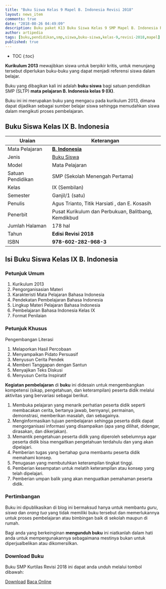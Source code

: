 ```yaml
---
title: "Buku Siswa Kelas 9 Mapel B. Indonesia Revisi 2018"
layout: news_item
comments: true
date: "2018-08-26 04:49:09"
description: Buku paket K13 Buku Siswa Kelas 9 SMP Mapel B. Indonesia Revisi 2018 merupakan buku paket siswa kelas IX kurikulum 2013 sebagai penunjang pembelajaran Bahasa Indonesia.
author: artipedia
tags: [buku,pendidikan,smp,siswa,buku-siswa,kelas-9,revisi-2018,mapel]
published: true
---
```

* TOC
{:toc}

<script type="application/ld+json">
{
  "@context":"http://schema.org",
  "@type":"Book",
  "name" : "{{ page.title }}",
  "author": {
    "@type":"Person",
    "name":"Agus Trianto, Titik Harsiati , dan E. Kosasih"
  },
  "url" : "{{ site.url }}{{ page.url }}",
  "workExample" : [{
    "@type": "Book",
    "isbn": "978-602-282-968-3",
    "bookEdition": "Revisi 2018",
    "bookFormat": "http://schema.org/Hardcover",
    "potentialAction":{
    "@type":"ReadAction",
    "target":
      {
        "@type":"EntryPoint",
        "urlTemplate":"{{ site.url }}{{ page.url }}",
        "actionPlatform":[
          "http://schema.org/DesktopWebPlatform",
          "http://schema.org/IOSPlatform",
          "http://schema.org/AndroidPlatform"
        ]
      }
      }
    }
    ]
    }
 
</script>

**Kurikulum 2013** mewajibkan siswa untuk berpikir kritis, untuk menunjang tersebut diperlukan buku-buku yang dapat menjadi referensi siswa dalam belajar. 

Buku yang dibagikan kali ini adalah **buku siswa** bagi satuan pendidikan SMP (SLTP) **mata pelajaran B. Indonesia kelas 9 (IX)**.

Buku ini ini merupakan buku yang mengacu pada kurikulum 2013, dimana dapat dijadikan sebagai sumber belajar siswa sehingga memudahkan siswa dalam mengikuti proses pembelajaran.

## Buku Siswa Kelas IX B. Indonesia

|Uraian|Keterangan|
| --- | --- |
|Mata Pelajaran|<a href="/wiki/buku-siswa-kelas-9-smp-mapel-b-indonesia-revisi-2018.html" title="Buku Siswa Kelas 9 SMP Mapel Bahasa Indonesia Revisi 2018"><strong>B. Indonesia</strong></a>|
|Jenis|<a href="/buku" title="Buku Siswa" target="_blank">Buku Siswa</a>|
|Model|Mata Pelajaran|
|Satuan Pendidikan|SMP (Sekolah Menengah Pertama)|
Kelas|IX (Sembilan)|
|Semester|Ganjil/1 (satu)|
Penulis|Agus Trianto, Titik Harsiati , dan E. Kosasih|
|Penerbit|Pusat Kurikulum dan Perbukuan, Balitbang, Kemdikbud|
|Jumlah Halaman|178 hal|
|Tahun|<strong>Edisi Revisi 2018</strong>|
|ISBN|<strong>978-602-282-968-3</strong>|

## Isi Buku Siswa Kelas IX B. Indonesia
### Petunjuk Umum
1. Kurikulum 2013
2. Pengorganisasian Materi
3. Karakteristi Mata Pelajaran Bahasa Indonesia
4. Pendekatan Pembelajaran Bahasa Indonesia
5. Lingkup Materi Pelajaran Bahasa Indonesia
6. Pembelajaran Bahasa Indonesia Kelas IX
7. Format Penilaian
### Petunjuk Khusus
Pengembangan Literasi
1. Melaporkan Hasil Percobaan
2. Menyampaikan Pidato Persuasif
3. Menyusun Cerita Pendek
4. Memberi Tanggapan dengan Santun
5. Menyajikan Teks Diskusi
6. Menyusun Cerita Inspiratif


<b>Kegiatan pembelajaran</b> di <b>buku</b> ini didesain untuk mengembangkan kompetensi (sikap, pengetahuan, dan keterampilan) peserta didik melalui aktivitas yang bervariasi sebagai berikut.
<ol><li>Membuka pelajaran yang menarik perhatian peserta didik seperti membacakan cerita, bertanya jawab, bernyanyi, permainan, demonstrasi, memberikan masalah, dan sebagainya.</li><li>Menginformasikan tujuan pembelajaran sehingga peserta didik dapat mengorganisasi informasi yang disampaikan (apa yang dilihat, didengar, dirasakan, dan dikerjakan).</li><li>Memantik pengetahuan peserta didik yang diperoleh sebelumnya agar peserta didik bisa mengaitkan pengetahuan terdahulu dan yang akan dipelajari.</li><li>Pemberian tugas yang bertahap guna membantu peserta didik memahami konsep.</li><li>Penugasan yang membutuhkan keterampilan tingkat tinggi.</li><li>Pemberian kesempatan untuk melatih keterampilan atau konsep yang telah dipelajari.</li><li>Pemberian umpan balik yang akan menguatkan pemahaman peserta didik.</li></ol>
  
### Pertimbangan
Buku ini dipublikasikan di blog ini bermaksud hanya untuk membantu _guru_, _siswa_ dan _orang tua_ yang tidak memiliki buku tersebut dan memerlukannya untuk proses pembelajaran atau bimbingan baik di sekolah maupun di rumah.

Bagi anda yang berkeinginan <b>mengunduh buku</b> ini niatkanlah dalam hati anda untuk mempergunakannya sebagaimana mestinya bukan untuk diperjualbelikan atau dikomersilkan.
  
### Download Buku
Buku SMP Kurtilas Revisi 2018 ini dapat anda unduh melalui tombol dibawah:
<p class="center"><a class="button download" href="https://docs.google.com/uc?export=download&id=16uBiWqPFLUoxUaj5DTplx67uZWQiyIKC" rel="nofollow" target="_blank" title="Download">Download</a>
<a class="button demo open-dialog" href="https://drive.google.com/file/d/16uBiWqPFLUoxUaj5DTplx67uZWQiyIKC/preview" Title="Baca Online" rel="nofollow">Baca Online</a></p>

